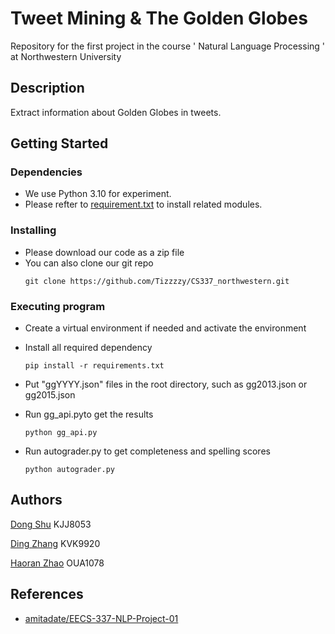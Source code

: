 # Tweet Mining & The Golden Globes

Repository for the first project in the course ' Natural Language Processing ' at Northwestern University

## Description

Extract information about Golden Globes in tweets.

## Getting Started

### Dependencies

* We use Python 3.10 for experiment.
* Please refter to [requirement.txt](./requirement.txt) to install related modules.

### Installing

* Please download our code as a zip file
* You can also clone our git repo
  ```shell
  git clone https://github.com/Tizzzzy/CS337_northwestern.git
  ```

### Executing program

* Create a virtual environment if needed and activate the environment

* Install all required dependency

  ```shell
  pip install -r requirements.txt
  ```
- Put "ggYYYY.json" files in the root directory, such as gg2013.json or gg2015.json

- Run gg_api.pyto get the results

  ```shell
  python gg_api.py
  ```

- Run autograder.py to get completeness and spelling scores

  ```shell
  python autograder.py
  ```

## Authors

[Dong Shu](dongshu2024@u.northwestern.edu) KJJ8053

[Ding Zhang](dingzhang2025@u.northwestern.edu) KVK9920

[Haoran Zhao](haoranzhao2024@u.northwestern.edu) OUA1078

## References

* [amitadate/EECS-337-NLP-Project-01](https://github.com/amitadate/EECS-337-NLP-Project-01/blob/0899202832e0b8c64e308f3be851cc8d6387a47a/src/gg_api.py)
